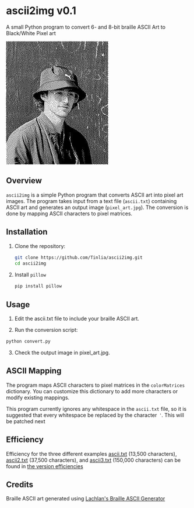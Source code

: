 # ascii2img v0.1
A small Python program to convert 6- and 8-bit braille ASCII Art to Black/White Pixel art


![Pixel Art](image.jpg) 

## Overview

`ascii2img` is a simple Python program that converts ASCII art into pixel art images. The program takes input from a text file (`ascii.txt`) containing ASCII art and generates an output image (`pixel_art.jpg`). The conversion is done by mapping ASCII characters to pixel matrices.

## Installation

1. Clone the repository:

   ```bash
   git clone https://github.com/Tinlia/ascii2img.git
   cd ascii2img
   ```
2. Install `pillow`
   ```bash
   pip install pillow
   ```

## Usage

1. Edit the ascii.txt file to include your braille ASCII art.

2. Run the conversion script:

```bash
python convert.py
```

3. Check the output image in pixel_art.jpg.

## ASCII Mapping
The program maps ASCII characters to pixel matrices in the `colorMatrices` dictionary. You can customize this dictionary to add more characters or modify existing mappings.

This program currently ignores any whitespace in the `ascii.txt` file, so it is suggested that every whitespace be replaced by the character `⠈`. This will be patched next

## Efficiency
Efficiency for the three different examples [ascii.txt](./ascii.txt) (13,500 characters), [ascii2.txt](./ascii2.txt) (37,500 characters), and [ascii3.txt](./ascii3.txt) (150,000 characters) can be found in [the version efficiencies](./versionefficiencies.txt)

## Credits
Braille ASCII art generated using [Lachlan's Braille ASCII Generator](https://lachlanarthur.github.io/Braille-ASCII-Art/)
